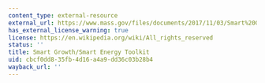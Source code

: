 ```yaml
---
content_type: external-resource
external_url: https://www.mass.gov/files/documents/2017/11/03/Smart%20Growth%20-%20Smart%20Energy%20Toolkit%20Overview.pdf
has_external_license_warning: true
license: https://en.wikipedia.org/wiki/All_rights_reserved
status: ''
title: Smart Growth/Smart Energy Toolkit
uid: cbcf0dd8-35fb-4d16-a4a9-dd36c03b28b4
wayback_url: ''
---
```

